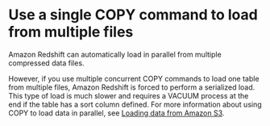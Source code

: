 # Use a single COPY command to load from multiple files<a name="c_best-practices-single-copy-command"></a>

Amazon Redshift can automatically load in parallel from multiple compressed data files\.

However, if you use multiple concurrent COPY commands to load one table from multiple files, Amazon Redshift is forced to perform a serialized load\. This type of load is much slower and requires a VACUUM process at the end if the table has a sort column defined\. For more information about using COPY to load data in parallel, see [Loading data from Amazon S3](t_Loading-data-from-S3.md)\.